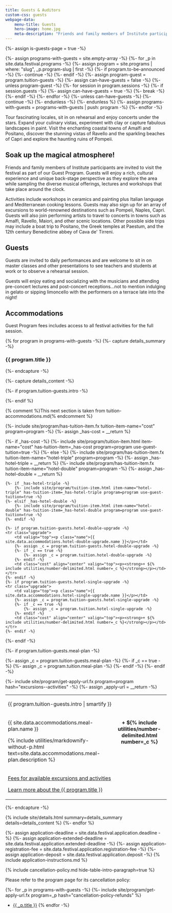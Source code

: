 ```yaml
---
title: Guests & Auditors
custom-css: guests
webpage-data:
    menu-title: Guests
    hero-image: home.jpg
    meta-description: "Friends and family members of Institute participants are invited to visit the festival as part of our Guest Program. Guests will enjoy a rich, cultural experience and unique back-stage perspective as they explore the area while sampling the festival’s diverse musical offerings, lectures and workshops."
---
```

{%- assign is-guests-page = true -%}

{%- assign programs-with-guests = site.empty-array -%}
{%- for _p in site.data.festival.programs -%}
    {%- assign program = site.programs | where: "slug", _p.program-slug | first -%}
    {%- if program.to-be-announced -%}
        {%- continue -%}
    {%- endif -%}
    {%- assign program-guest = program.tuition-guests -%}
    {%- assign can-have-guests = false -%}
    {%- unless program-guest -%}
        {%- for session in program.sessions -%}
            {%- if session.guests -%}
                {%- assign can-have-guests = true -%}
                {%- break -%}
            {%- endif -%}
        {%- endfor -%}
        {%- unless can-have-guests -%}
            {%- continue -%}
        {%- endunless -%}
    {%- endunless %}
    {%- assign programs-with-guests = programs-with-guests | push: program -%}
{%- endfor -%}

<section class="standard-block" markdown="1">

Tour fascinating locales, sit in on rehearsal and enjoy concerts under the stars. Expand your culinary vistas, experiment with clay or capture fabulous landscapes in paint. Visit the enchanting coastal towns of Amalfi and Positano, discover the stunning vistas of Ravello and the sparkling beaches of Capri and explore the haunting ruins of Pompeii.

## Soak up the magical atmosphere!

Friends and family members of Institute participants are invited to visit the festival as part of our Guest Program.  Guests will enjoy a rich, cultural experience and unique back-stage perspective as they explore the area while sampling the diverse musical offerings, lectures and workshops that take place around the clock.

Activities include workshops in ceramics and painting plus Italian language and Mediterranean cooking lessons. Guests may also sign up for an array of excursions to world-renowned destinations such as Pompeii, Naples, Capri. Guests will also join performing artists to travel to concerts in towns such as Amalfi, Ravello, Maiori, and other scenic locations. Other possible side trips may include a boat trip to Positano, the Greek temples at Paestum, and the 12th century Benedictine abbey of Cava de' Tirreni.

## Guests

Guests are invited to daily performances and are welcome to sit in on master classes and other presentations to see teachers and students at work or to observe a rehearsal session.

Guests will enjoy eating and socializing with the musicians and attending pre-concert lectures and post-concert receptions…not to mention indulging in gelato or sipping limoncello with the performers on a terrace late into the night!


## Accommodations

Guest Program fees includes access to all festival activities for the full session.

{% for program in programs-with-guests -%}
{%- capture details_summary -%}
<h3>{{ program.title }}</h3>
{%- endcapture -%}

{%- capture details_content -%}
<table>
<tbody>

{%- if program.tuition-guests.intro -%}
<tr><td colspan="2"><p>{{ program.tuition-guests.intro | smartify }}</p></td></tr>
{%- endif %}

{% comment %}This next section is taken from tuition-accommodations.md{% endcomment %}


{%- include site/program/has-tuition-item.fx tuition-item-name="cost" program=program -%}
{%- assign _has-cost = __return %}

{%- if _has-cost -%}
    {%- include site/program/tuition-item.html item-name="cost" has-tuition-item=_has-cost program=program use-guest-tuition=true -%}
{%- else -%}
    {%- include site/program/has-tuition-item.fx tuition-item-name="hotel-triple" program=program -%}
    {%- assign _has-hotel-triple = __return %}
    {%- include site/program/has-tuition-item.fx tuition-item-name="hotel-double" program=program -%}
    {%- assign _has-hotel-double = __return %}

    {%- if _has-hotel-triple -%}
        {%- include site/program/tuition-item.html item-name="hotel-triple" has-tuition-item=_has-hotel-triple program=program use-guest-tuition=true -%}
    {%- elsif _has-hotel-double -%}
        {%- include site/program/tuition-item.html item-name="hotel-double" has-tuition-item=_has-hotel-double program=program use-guest-tuition=true -%}
    {%- endif -%}

    {%- if program.tuition-guests.hotel-double-upgrade -%}
    <tr class="upgrade">
        <td valign="top"><p class="name">{{ site.data.accommodations.hotel-double-upgrade.name }}</p></td>
        {%- assign _c = program.tuition-guests.hotel-double-upgrade -%}
        {%- if _c == true -%}
            {%- assign _c = program.tuition.hotel-double-upgrade -%}
        {%- endif -%}
        <td class="cost" align="center" valign="top"><p><strong>+ ${% include utilities/number-delimited.html number=_c %}</strong></p></td>
    </tr>
    {%- endif -%}
    {%- if program.tuition-guests.hotel-single-upgrade -%}
    <tr class="upgrade">
        <td valign="top"><p class="name">{{ site.data.accommodations.hotel-single-upgrade.name }}</p></td>
        {%- assign _c = program.tuition-guests.hotel-single-upgrade -%}
        {%- if _c == true -%}
            {%- assign _c = program.tuition.hotel-single-upgrade -%}
        {%- endif -%}
        <td class="cost" align="center" valign="top"><p><strong>+ ${% include utilities/number-delimited.html number=_c %}</strong></p></td>
    </tr>
    {%- endif -%}
{%- endif -%}

{%- if program.tuition-guests.meal-plan -%}
<tr class="base">
    <td>
        <p class="name">{{ site.data.accommodations.meal-plan.name }}</p>
        <p class="description">{% include utilities/markdownify-without-p.html text=site.data.accommodations.meal-plan.description %}</p>
    </td>
    {%- assign _c = program.tuition-guests.meal-plan -%}
    {%- if _c == true -%}
        {%- assign _c = program.tuition.meal-plan -%}
    {%- endif -%}
    <td class="cost" align="center" valign="top"><p><strong>+ ${% include utilities/number-delimited.html number=_c %}</strong></p></td>
</tr>
{%- endif -%}

{%- include site/program/get-apply-url.fx program=program hash="excursions--activities" -%}
{%- assign _apply-url = __return -%}
<tr class="base"><td colspan="2"><p><a href="{{ _apply-url }}">Fees for available excursions and activities</a></p><p><a href="{{ program.url | relative_url }}">Learn more about the {{ program.title }}</a></p>
</td></tr>
</tbody>
</table>
{%- endcapture -%}

{% include site/details.html summary=details_summary details=details_content %}
{%- endfor %}

{%- assign application-deadline = site.data.festival.application.deadline -%}
{%- assign application-extended-deadline = site.data.festival.application.extended-deadline -%}
{%- assign application-registration-fee = site.data.festival.application.registration-fee -%}
{%- assign application-deposit = site.data.festival.application.deposit -%}
{% include application-instructions.md %}

{% include cancellation-policy.md hide-table-intro-paragraph=true %}

Please refer to the program page for its cancellation policy:

{%- for _p in programs-with-guests -%}
{%- include site/program/get-apply-url.fx program=_p hash="cancellation-policy-refunds" %}
* <a href="{{ __return }}">{{ _p.title }}</a>
{% endfor -%}

</section>